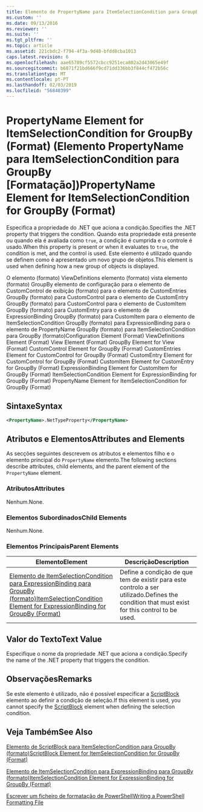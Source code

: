 ```yaml
---
title: Elemento de PropertyName para ItemSelectionCondition para GroupBy (formato) | Documentos da Microsoft
ms.custom: ''
ms.date: 09/13/2016
ms.reviewer: ''
ms.suite: ''
ms.tgt_pltfrm: ''
ms.topic: article
ms.assetid: 221cbdc2-f794-4f3a-9d40-bfdd8cba1013
caps.latest.revision: 6
ms.openlocfilehash: aae65789cf5572cbcc9251eca802a2d43065e49f
ms.sourcegitcommit: b6871f21bd666f9cd71dd336bb3f844cf472b56c
ms.translationtype: MT
ms.contentlocale: pt-PT
ms.lasthandoff: 02/03/2019
ms.locfileid: "56848399"
---
```

# <a name="propertyname-element-for-itemselectioncondition-for-groupby-format"></a><span data-ttu-id="c4f3a-102">PropertyName Element for ItemSelectionCondition for GroupBy (Format) (Elemento PropertyName para ItemSelectionCondition para GroupBy [Formatação])</span><span class="sxs-lookup"><span data-stu-id="c4f3a-102">PropertyName Element for ItemSelectionCondition for GroupBy (Format)</span></span>

<span data-ttu-id="c4f3a-103">Especifica a propriedade do .NET que aciona a condição.</span><span class="sxs-lookup"><span data-stu-id="c4f3a-103">Specifies the .NET property that triggers the condition.</span></span> <span data-ttu-id="c4f3a-104">Quando esta propriedade está presente ou quando ela é avaliada como `true`, a condição é cumprida e o controle é usado.</span><span class="sxs-lookup"><span data-stu-id="c4f3a-104">When this property is present or when it evaluates to `true`, the condition is met, and the control is used.</span></span> <span data-ttu-id="c4f3a-105">Este elemento é utilizado quando se definem como é apresentado um novo grupo de objetos.</span><span class="sxs-lookup"><span data-stu-id="c4f3a-105">This element is used when defining how a new group of objects is displayed.</span></span>

<span data-ttu-id="c4f3a-106">O elemento (formato) ViewDefinitions elemento (formato) vista elemento (formato) GroupBy elemento de configuração para o elemento de CustomControl de exibição (formato) para o elemento de CustomEntries GroupBy (formato) para CustomControl para o elemento de CustomEntry GroupBy (formato) para CustomControl para o elemento de CustomItem GroupBy (formato) para CustomEntry para o elemento de ExpressionBinding GroupBy (formato) para CustomItem para o elemento de ItemSelectionCondition GroupBy (formato) para ExpressionBinding para o elemento de PropertyName GroupBy (formato) para ItemSelectionCondition para GroupBy (formato)</span><span class="sxs-lookup"><span data-stu-id="c4f3a-106">Configuration Element (Format) ViewDefinitions Element (Format) View Element (Format) GroupBy Element for View (Format) CustomControl Element for GroupBy (Format) CustomEntries Element for CustomControl for GroupBy (Format) CustomEntry Element for CustomControl for GroupBy (Format) CustomItem Element for CustomEntry for GroupBy (Format) ExpressionBinding Element for CustomItem for GroupBy (Format) ItemSelectionCondition Element for ExpressionBinding for GroupBy (Format) PropertyName Element for ItemSelectionCondition for GroupBy (Format)</span></span>

## <a name="syntax"></a><span data-ttu-id="c4f3a-107">Sintaxe</span><span class="sxs-lookup"><span data-stu-id="c4f3a-107">Syntax</span></span>

```xml
<PropertyName>.NetTypeProperty</PropertyName>
```

## <a name="attributes-and-elements"></a><span data-ttu-id="c4f3a-108">Atributos e Elementos</span><span class="sxs-lookup"><span data-stu-id="c4f3a-108">Attributes and Elements</span></span>

<span data-ttu-id="c4f3a-109">As secções seguintes descrevem os atributos e elementos filho e o elemento principal do `PropertyName` elemento.</span><span class="sxs-lookup"><span data-stu-id="c4f3a-109">The following sections describe attributes, child elements, and the parent element of the `PropertyName` element.</span></span>

### <a name="attributes"></a><span data-ttu-id="c4f3a-110">Atributos</span><span class="sxs-lookup"><span data-stu-id="c4f3a-110">Attributes</span></span>

<span data-ttu-id="c4f3a-111">Nenhum.</span><span class="sxs-lookup"><span data-stu-id="c4f3a-111">None.</span></span>

### <a name="child-elements"></a><span data-ttu-id="c4f3a-112">Elementos Subordinados</span><span class="sxs-lookup"><span data-stu-id="c4f3a-112">Child Elements</span></span>

<span data-ttu-id="c4f3a-113">Nenhum.</span><span class="sxs-lookup"><span data-stu-id="c4f3a-113">None.</span></span>

### <a name="parent-elements"></a><span data-ttu-id="c4f3a-114">Elementos Principais</span><span class="sxs-lookup"><span data-stu-id="c4f3a-114">Parent Elements</span></span>

|<span data-ttu-id="c4f3a-115">Elemento</span><span class="sxs-lookup"><span data-stu-id="c4f3a-115">Element</span></span>|<span data-ttu-id="c4f3a-116">Descrição</span><span class="sxs-lookup"><span data-stu-id="c4f3a-116">Description</span></span>|
|-------------|-----------------|
|[<span data-ttu-id="c4f3a-117">Elemento de ItemSelectionCondition para ExpressionBinding para GroupBy (formato)</span><span class="sxs-lookup"><span data-stu-id="c4f3a-117">ItemSelectionCondition Element for ExpressionBinding for GroupBy (Format)</span></span>](./itemselectioncondition-element-for-expressionbinding-for-groupby-format.md)|<span data-ttu-id="c4f3a-118">Define a condição de que tem de existir para este controlo a ser utilizado.</span><span class="sxs-lookup"><span data-stu-id="c4f3a-118">Defines the condition that must exist for this control to be used.</span></span>|

## <a name="text-value"></a><span data-ttu-id="c4f3a-119">Valor do Texto</span><span class="sxs-lookup"><span data-stu-id="c4f3a-119">Text Value</span></span>

<span data-ttu-id="c4f3a-120">Especifique o nome da propriedade .NET que aciona a condição.</span><span class="sxs-lookup"><span data-stu-id="c4f3a-120">Specify the name of the .NET property that triggers the condition.</span></span>

## <a name="remarks"></a><span data-ttu-id="c4f3a-121">Observações</span><span class="sxs-lookup"><span data-stu-id="c4f3a-121">Remarks</span></span>

<span data-ttu-id="c4f3a-122">Se este elemento é utilizado, não é possível especificar a [ScriptBlock](./scriptblock-element-for-itemselectioncondition-for-groupby-format.md) elemento ao definir a condição de seleção.</span><span class="sxs-lookup"><span data-stu-id="c4f3a-122">If this element is used, you cannot specify the [ScriptBlock](./scriptblock-element-for-itemselectioncondition-for-groupby-format.md) element when defining the selection condition.</span></span>

## <a name="see-also"></a><span data-ttu-id="c4f3a-123">Veja Também</span><span class="sxs-lookup"><span data-stu-id="c4f3a-123">See Also</span></span>

[<span data-ttu-id="c4f3a-124">Elemento de ScriptBlock para ItemSelectionCondition para GroupBy (formato)</span><span class="sxs-lookup"><span data-stu-id="c4f3a-124">ScriptBlock Element for ItemSelectionCondition for GroupBy (Format)</span></span>](./scriptblock-element-for-itemselectioncondition-for-groupby-format.md)

[<span data-ttu-id="c4f3a-125">Elemento de ItemSelectionCondition para ExpressionBinding para GroupBy (formato)</span><span class="sxs-lookup"><span data-stu-id="c4f3a-125">ItemSelectionCondition Element for ExpressionBinding for GroupBy (Format)</span></span>](./itemselectioncondition-element-for-expressionbinding-for-groupby-format.md)

[<span data-ttu-id="c4f3a-126">Escrever um ficheiro de formatação de PowerShell</span><span class="sxs-lookup"><span data-stu-id="c4f3a-126">Writing a PowerShell Formatting File</span></span>](./writing-a-powershell-formatting-file.md)
